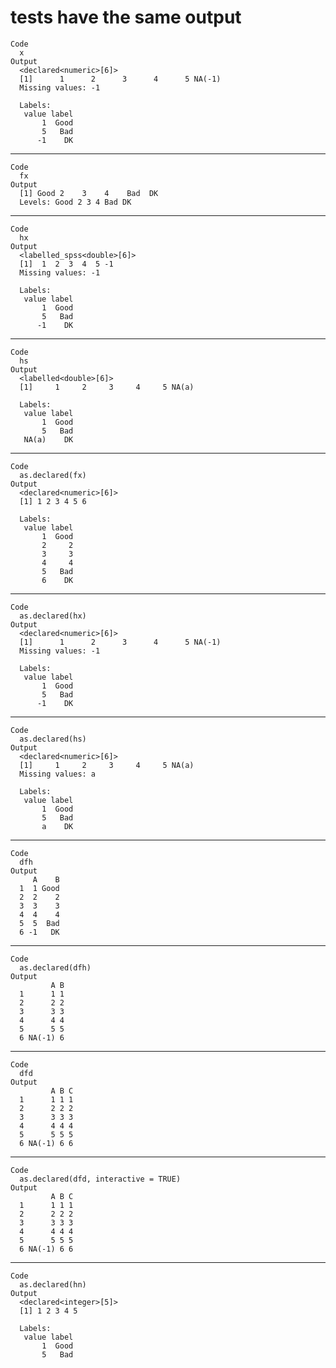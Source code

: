 # tests have the same output

    Code
      x
    Output
      <declared<numeric>[6]>
      [1]      1      2      3      4      5 NA(-1)
      Missing values: -1
      
      Labels:
       value label
           1  Good
           5   Bad
          -1    DK

---

    Code
      fx
    Output
      [1] Good 2    3    4    Bad  DK  
      Levels: Good 2 3 4 Bad DK

---

    Code
      hx
    Output
      <labelled_spss<double>[6]>
      [1]  1  2  3  4  5 -1
      Missing values: -1
      
      Labels:
       value label
           1  Good
           5   Bad
          -1    DK

---

    Code
      hs
    Output
      <labelled<double>[6]>
      [1]     1     2     3     4     5 NA(a)
      
      Labels:
       value label
           1  Good
           5   Bad
       NA(a)    DK

---

    Code
      as.declared(fx)
    Output
      <declared<numeric>[6]>
      [1] 1 2 3 4 5 6
      
      Labels:
       value label
           1  Good
           2     2
           3     3
           4     4
           5   Bad
           6    DK

---

    Code
      as.declared(hx)
    Output
      <declared<numeric>[6]>
      [1]      1      2      3      4      5 NA(-1)
      Missing values: -1
      
      Labels:
       value label
           1  Good
           5   Bad
          -1    DK

---

    Code
      as.declared(hs)
    Output
      <declared<numeric>[6]>
      [1]     1     2     3     4     5 NA(a)
      Missing values: a
      
      Labels:
       value label
           1  Good
           5   Bad
           a    DK

---

    Code
      dfh
    Output
         A    B
      1  1 Good
      2  2    2
      3  3    3
      4  4    4
      5  5  Bad
      6 -1   DK

---

    Code
      as.declared(dfh)
    Output
             A B
      1      1 1
      2      2 2
      3      3 3
      4      4 4
      5      5 5
      6 NA(-1) 6

---

    Code
      dfd
    Output
             A B C
      1      1 1 1
      2      2 2 2
      3      3 3 3
      4      4 4 4
      5      5 5 5
      6 NA(-1) 6 6

---

    Code
      as.declared(dfd, interactive = TRUE)
    Output
             A B C
      1      1 1 1
      2      2 2 2
      3      3 3 3
      4      4 4 4
      5      5 5 5
      6 NA(-1) 6 6

---

    Code
      as.declared(hn)
    Output
      <declared<integer>[5]>
      [1] 1 2 3 4 5
      
      Labels:
       value label
           1  Good
           5   Bad

